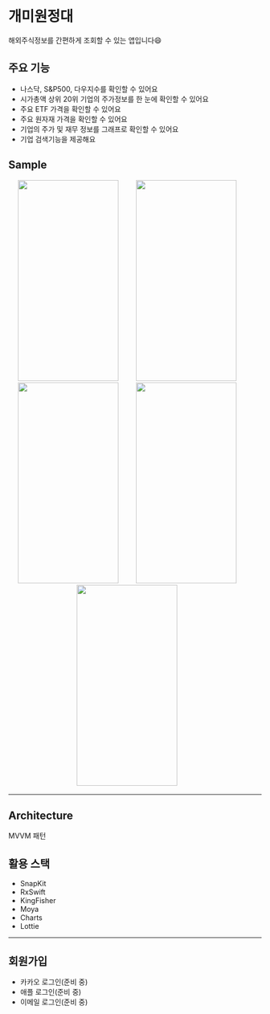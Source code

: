 # 개미원정대
해외주식정보를 간편하게 조회할 수 있는 앱입니다😄

## 주요 기능
* 나스닥, S&P500, 다우지수를 확인할 수 있어요
* 시가총액 상위 20위 기업의 주가정보를 한 눈에 확인할 수 있어요
* 주요 ETF 가격을 확인할 수 있어요
* 주요 원자재 가격을 확인할 수 있어요
* 기업의 주가 및 재무 정보를 그래프로 확인할 수 있어요
* 기업 검색기능을 제공해요

## Sample
<p align="center">
<img src="https://user-images.githubusercontent.com/79982120/199152094-ace01ac2-dd4a-4f91-885b-528feb97057d.png" width="200" height="400"/>
&nbsp; &nbsp; &nbsp; &nbsp;
<img src="https://user-images.githubusercontent.com/79982120/199153315-25ed317c-e7cf-4264-8853-052ce1973b31.png" width="200" height="400"/>
&nbsp; &nbsp; &nbsp; &nbsp;
<img src="https://user-images.githubusercontent.com/79982120/199153412-1daa2bfb-b9b6-4f16-beef-ae74e22c95be.png" width="200" height="400"/>
&nbsp; &nbsp; &nbsp; &nbsp;
<img src="https://user-images.githubusercontent.com/79982120/199153477-2fa8df2c-0b6f-4485-8562-d6ea9334e46e.png" width="200" height="400"/>
&nbsp; &nbsp; &nbsp; &nbsp;
<img src="https://user-images.githubusercontent.com/79982120/199153547-1e4c0413-37e4-4b42-8bb1-50eff2cbbb2f.png" width="200" height="400"/>
&nbsp; &nbsp; &nbsp; &nbsp;
</p>


---
## Architecture
MVVM 패턴

## 활용 스택
* SnapKit
* RxSwift
* KingFisher
* Moya
* Charts
* Lottie

---
## 회원가입

- 카카오 로그인(준비 중)
- 애플 로그인(준비 중)
- 이메일 로그인(준비 중)
